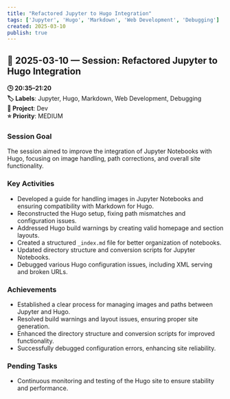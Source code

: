 ```yaml
---
title: "Refactored Jupyter to Hugo Integration"
tags: ['Jupyter', 'Hugo', 'Markdown', 'Web Development', 'Debugging']
created: 2025-03-10
publish: true
---
```


## 📅 2025-03-10 — Session: Refactored Jupyter to Hugo Integration

**🕒 20:35–21:20**  
**🏷️ Labels**: Jupyter, Hugo, Markdown, Web Development, Debugging  
**📂 Project**: Dev  
**⭐ Priority**: MEDIUM  


### Session Goal
The session aimed to improve the integration of Jupyter Notebooks with Hugo, focusing on image handling, path corrections, and overall site functionality.

### Key Activities
- Developed a guide for handling images in Jupyter Notebooks and ensuring compatibility with Markdown for Hugo.
- Reconstructed the Hugo setup, fixing path mismatches and configuration issues.
- Addressed Hugo build warnings by creating valid homepage and section layouts.
- Created a structured `_index.md` file for better organization of notebooks.
- Updated directory structure and conversion scripts for Jupyter Notebooks.
- Debugged various Hugo configuration issues, including XML serving and broken URLs.

### Achievements
- Established a clear process for managing images and paths between Jupyter and Hugo.
- Resolved build warnings and layout issues, ensuring proper site generation.
- Enhanced the directory structure and conversion scripts for improved functionality.
- Successfully debugged configuration errors, enhancing site reliability.

### Pending Tasks
- Continuous monitoring and testing of the Hugo site to ensure stability and performance.
